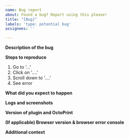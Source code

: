 ```yaml
---
name: Bug report
about: Found a bug? Report using this please!
title: "[Bug]"
labels: 'type: potential bug'
assignees: ''

---
```


**Description of the bug**
<!-- Describe the bug as best as you can. -->

**Steps to reproduce**
<!-- Please include any relevant settings & your hardware configuration here -->
1. Go to '...'
2. Click on '....'
3. Scroll down to '....'
4. See error

**What did you expect to happen**

**Logs and screenshots**
<!-- Please upload the log file `plugin_ws281x_led_status_debug.log` as well as an `octoprint.log` from OctoPrint's logging panel, these are VERY helpful and shouldn't be missed.... -->

**Version of plugin and OctoPrint**
<!-- Can be found within OctoPrint on the plugin manager page -->

**(If applicable) Browser version & browser error console**
<!-- Only needed if you are reporting an issue with the web interface -->

**Additional context**
<!-- Anything else to add? -->
